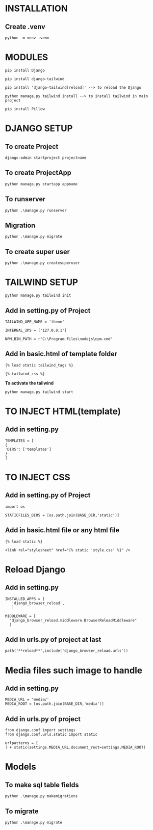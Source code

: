 # INSTALLATION

## **Create .venv**

```
python -m venv .venv
```

# MODULES

```
pip install Django
```

```
pip install django-tailwind
```

```
pip install 'django-tailwind[reload]' --> to reload the Django
```

```
python manage.py tailwind install --> to install tailwind in main project
```

```
pip install Pillow
```

# DJANGO SETUP

## To create Project

```
django-admin startproject projectname
```

## To create ProjectApp

```
python manage.py startapp appname
```

## To runserver

```
python .\manage.py runserver
```

## Migration

```
python .\manage.py migrate
```

## To create super user

```
python .\manage.py createsuperuser
```

# TAILWIND SETUP

```
python manage.py tailwind init
```

## Add in setting.py of Project

```
TAILWIND_APP_NAME = 'theme'
```

```
INTERNAL_IPS = ['127.0.0.1']
```

```
NPM_BIN_PATH = r"C:\Program Files\nodejs\npm.cmd"
```

## Add in basic.html of template folder

```
{% load static tailwind_tags %}
```

```
{% tailwind_css %}
```

**To activate the tailwind**

```
python manage.py tailwind start
```

# TO INJECT HTML(template)

## Add in setting.py

```
TEMPLATES = [
{
'DIRS': ['templates']
}
]
```

# TO INJECT CSS

## Add in setting.py of Project

```
import os
```

```
STATICFILES_DIRS = [os.path.join(BASE_DIR,'static')]
```

## Add in basic.html file or any html file

```
{% load static %}
```

```
<link rel="stylesheet" href="{% static 'style.css' %}" />
```

# Reload Django

## Add in setting.py

```
INSTALLED_APPS = [
   'django_browser_reload',
   ]
```

```
MIDDLEWARE = [
  "django_browser_reload.middleware.BrowserReloadMiddleware"
  ]
```

## Add in urls.py of project at last

```
path('**reload**',include('django_browser_reload.urls'))
```

# Media files such image to handle

## Add in setting.py

```
MEDIA_URL = 'media/'
MEDIA_ROOT = [os.path.join(BASE_DIR,'media')]
```

## Add in urls.py of project

```
from django.conf import settings
from django.conf.urls.static import static
```

```
urlpatterns = [
] + static(settings.MEDIA_URL,document_root=settings.MEDIA_ROOT)
```

# Models

## To make sql table fields

```
python .\manage.py makemigrations
```

## To migrate

```
python .\manage.py migrate
```
